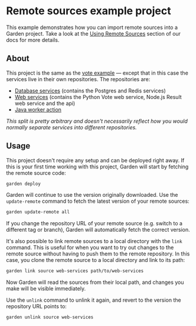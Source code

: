 # Remote sources example project

This example demonstrates how you can import remote sources into a Garden project.
Take a look at the [Using Remote Sources](../../docs/config-guides/remote-sources.md) section of our docs for more details.

## About

This project is the same as the [vote example](../vote/README.md) — except that in this case the services live in their own repositories. The repositories are:

* [Database services](https://github.com/garden-io/garden-example-remote-sources-db-services) (contains the Postgres and Redis services)
* [Web services](https://github.com/garden-io/garden-example-remote-sources-web-services) (contains the Python Vote web service, Node.js Result web service and the api)
* [Java worker action](https://github.com/garden-io/garden-example-remote-module-jworker)

_This split is pretty arbitrary and doesn't necessarily reflect how you would normally separate services into different repositories._

## Usage

This project doesn't require any setup and can be deployed right away. If this is your first time working with this project, Garden will start by fetching the remote source code:
```sh
garden deploy
```
Garden will continue to use the version originally downloaded. Use the `update-remote` command to fetch the latest version of your remote sources:
```sh
garden update-remote all
```
If you change the repository URL of your remote source (e.g. switch to a different tag or branch), Garden will automatically fetch the correct version.

It's also possible to link remote sources to a local directory with the `link` command. This is useful for when you want to try out changes to the remote source without having to push them to the remote repository. In this case, you clone the remote source to a local directory and link to its path:
```sh
garden link source web-services path/to/web-services
```
Now Garden will read the sources from their local path, and changes you make will be visible immediately.

Use the `unlink` command to unlink it again, and revert to the version the repository URL points to:
```sh
garden unlink source web-services
```
